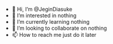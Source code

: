 - 👋 Hi, I’m @JeginDiasuke
- 👀 I’m interested in nothing
- 🌱 I’m currently learning nothing
- 💞️ I’m looking to collaborate on nothing
- 📫 How to reach me just do it later

<!---
JeginDiasuke/JeginDiasuke is a ✨ special ✨ repository because its `README.md` (this file) appears on your GitHub profile.
You can click the Preview link to take a look at your changes.
--->
